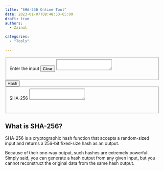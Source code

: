 ```yaml
---
title: "SHA-256 Online Tool"
date: 2023-01-07T08:48:53-05:00
draft: true
authors:
  - Zainul

categories: 
  - "Tools"
  
---
```





<fieldset>
    <label for="fname">Enter the input</span>
      <button onclick="clearInputOutput()" class="right">Clear</button>
    </label>
    <textarea type="text" id="input" name="fname"></textarea><br><br>
    
</fieldset>
  <button onclick="execute()" class="active">Hash</button>
<fieldset>
    <label for="fname">SHA-256</label>
    <textarea type="text" id="output" name="fname"></textarea><br><br>
    <p id="message"></p>
</fieldset>





## What is SHA-256?

SHA-256 is a cryptographic hash function that accepts a random-sized input and returns a 256-bit fixed-size hash as an output.

Because of their one-way output, such hashes are extremely powerful. Simply said, you can generate a hash output from any given input, but you cannot reconstruct the original data from the same hash output.


<script type="text/javascript" src="/js/sha256.min.js"></script>
